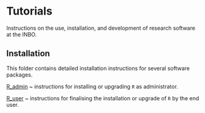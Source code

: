 # Tutorials

Instructions on the use, installation, and development of research software at the INBO.

## Installation

This folder contains detailed installation instructions for several software packages.

[R_admin](installation/R_admin.md)
  ~ instructions for installing or upgrading `R` as administrator.

[R_user](installation/R_user.md)
  ~ instructions for finalising the installation or upgrade of `R` by the end user.

